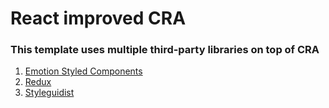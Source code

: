 # React improved CRA
### This template uses multiple third-party libraries on top of CRA
1.  [Emotion Styled Components](https://emotion.sh/docs/introduction)
2. [Redux](https://redux.js.org/)
3. [Styleguidist](https://react-styleguidist.js.org/)
